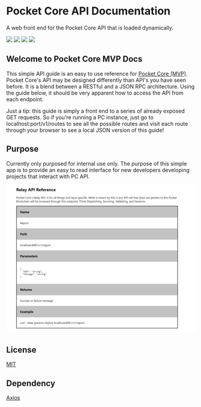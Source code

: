 # Pocket Core API Documentation
A web front end for the Pocket Core API that is loaded dynamically.

<a href="https://reactjs.org/"><img src="https://img.shields.io/badge/framework-reactjs-red.svg"/></a>
<a href="https://github.com/facebook/create-react-app"><img src="https://img.shields.io/badge/bootstrap-create%20react%20app-blue.svg"/></a>
<a href="www.npmjs.com/package/axios"><img src="https://img.shields.io/badge/http-axios-orange.svg"/></a>
<a href="https://opensource.org/licenses/MIT"><img src="https://img.shields.io/badge/license-MIT-green.svg"/></a>

## Welcome to Pocket Core MVP Docs
This simple API guide is an easy to use reference for [Pocket Core (MVP)](https://github.com/pokt-network/pocket-core). Pocket Core's API may be designed differently than API's you have seen before. It is a blend between a RESTful and a JSON RPC architecture. Using the guide below, it should be very apparent how to access the API from each endpoint.

Just a tip: this guide is simply a front end to a series of already exposed GET requests. So if you're running a PC instance, just go to localhost:port/v1/routes to see all the possible routes and visit each route through your browser to see a local JSON version of this guide!

## Purpose
Currently only purposed for internal use only. The purpose of this simple app is to provide an easy to read interface for new developers developing projects that interact with PC API.

![Screen](/screen.PNG)

## License
[MIT](https://opensource.org/licenses/MIT)

## Dependency
[Axios](https://www.npmjs.com/package/axios)
